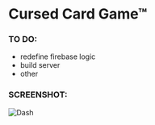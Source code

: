 # Cursed Card Game™


### TO DO:

- redefine firebase logic
- build server
- other

### SCREENSHOT:

![Dash](https://github.com/PG-8/card-game/blob/master/src/media/screenshots/dash%20jan%202022.png)
